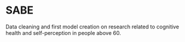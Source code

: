 # SABE
Data cleaning and first model creation on research related to cognitive health and self-perception in people above 60.
